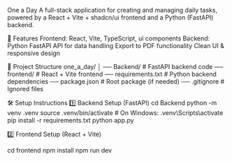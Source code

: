 One a Day
A full-stack application for creating and managing daily tasks, powered by a React + Vite + shadcn/ui frontend and a Python (FastAPI) backend.

🚀 Features
Frontend: React, Vite, TypeScript, ui components
Backend: Python FastAPI API for data handling
Export to PDF functionality
Clean UI & responsive design

📂 Project Structure
one_a_day/ 
│ ── Backend/ # FastAPI backend code 
  ── frontend/ # React + Vite frontend 
  ── requirements.txt # Python backend dependencies 
  ── package.json # Root package (if needed) 
  ── .gitignore # Ignored files

🛠 Setup Instructions
1️⃣ Backend Setup (FastAPI)
cd Backend python -m venv .venv source .venv/bin/activate # On Windows: .venv\Scripts\activate pip install -r requirements.txt python app.py

2️⃣ Frontend Setup (React + Vite)

cd frontend npm install npm run dev

